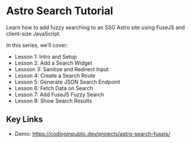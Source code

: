 # Astro Search Tutorial

Learn how to add fuzzy searching to an SSG Astro site using FuseJS and client-size JavaScript.

In this series, we’ll cover:
- Lesson 1: Intro and Setup
- Lesson 2: Add a Search Widget
- Lessson 3: Sanitize and Redirect Input
- Lesson 4: Create a Search Route
- Lesson 5: Generate JSON Search Endpoint
- Lesson 6: Fetch Data on Search
- Lesson 7: Add FuseJS Fuzzy Search
- Lesson 8: Show Search Results

## Key Links
- Demo: https://codinginpublic.dev/projects/astro-search-fusejs/